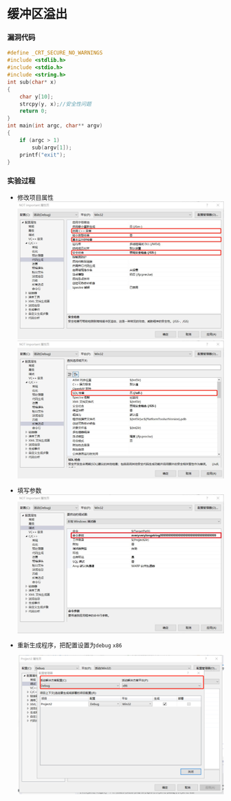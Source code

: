 # 缓冲区溢出
### 漏洞代码

```c
#define _CRT_SECURE_NO_WARNINGS
#include <stdlib.h>
#include <stdio.h>
#include <string.h>
int sub(char* x)
{
    char y[10];
    strcpy(y, x);//安全性问题
    return 0;
}
int main(int argc, char** argv)
{
    if (argc > 1)
        sub(argv[1]);
    printf("exit");
}
```
### 实验过程

- 修改项目属性
  ![1](img/1.jpg)
  ![2](img/2.jpg)

- 填写参数
  ![3](img/3.jpg)

- 重新生成程序，把配置设置为`debug` `x86`

  ![4](img/4.png)

